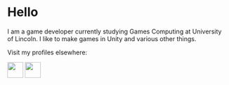 # Hello

I am a game developer currently studying Games Computing at University of Lincoln. I like to make games in Unity and various other things. 

Visit my profiles elsewhere:

<img src="https://static.itch.io/images/logo-white-new.svg" height="36" href="https://namesnotsteve.itch.io"/>

<img src="https://design-style-guide.freecodecamp.org/downloads/fcc_primary_large.svg" height="36" href="https://www.freecodecamp.org/fcc54608d7e-b293-40fb-ba09-ac45be223b8c" />
